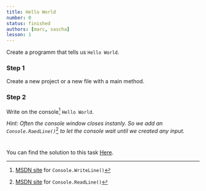 ```yaml
---
title: Hello World
number: 0
status: finished
authors: [marc, sascha]
lesson: 1
---
```


Create a programm that tells us `Hello World`.

### Step 1

Create a new project or a new file with a main method.

### Step 2

Write on the console[^write_console] `Hello World`.

[^write_console]:
    [MSDN site](https://msdn.microsoft.com/de-de/library/system.console.writeline%28v=vs.110%29.aspx) for `Console.WriteLine()`

*Hint: Often the console window closes instanly. So we add an `Console.RaedLine()`*[^read_console] *to let the console wait until we created any input.*

[^read_console]:
    [MSDN site](https://msdn.microsoft.com/de-de/library/system.console.readline%28v=vs.110%29.aspx) for `Console.ReadLine()`

# 
You can find the solution to this task [Here](https://github.com/satkowski/csharp-solutions/blob/master/01_grundlagen_1/hello_world.cs).